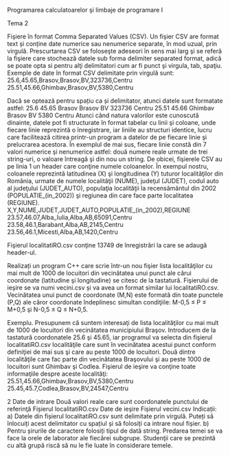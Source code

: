 Programarea calculatoarelor şi limbaje de programare I

Tema 2

Fişiere în format Comma Separated Values (CSV). Un fişier CSV are format text și conține 
date numerice sau nenumerice separate, în mod uzual, prin virgulă. Prescurtarea CSV se 
foloseşte adeseori în sens mai larg şi se referă la fişiere care stochează datele sub forma
delimiter separated format, adică se poate opta si pentru alţi delimitatori cum ar fi punct şi 
virgula, tab, spaţiu. Exemple de date în format CSV delimitate prin virgulă sunt:
25.6,45.65,Brasov,Brasov,BV,323736,Centru
25.51,45.66,Ghimbav,Brasov,BV,5380,Centru

Dacă se optează pentru spațiu ca și delimitator, atunci datele sunt formatate astfel:
25.6 45.65 Brasov Brasov BV 323736 Centru
25.51 45.66 Ghimbav Brasov BV 5380 Centru
Atunci când natura valorilor este cunoscută dinainte, datele pot fi structurate în format tabelar 
cu linii şi coloane, unde fiecare linie reprezintă o înregistrare, iar liniile au structuri identice, 
lucru care facilitează citirea printr-un program a datelor de pe fiecare linie şi prelucrarea 
acestora. În exemplul de mai sus, fiecare linie constă din 7 valori numerice şi nenumerice 
astfel: două numere reale urmate de trei string-uri, o valoare întreagă şi din nou un string.
De obicei, fişierele CSV au pe linia 1 un header care conţine numele coloanelor. În exempul 
nostru, coloanele reprezintă latitudinea (X) şi longitudinea (Y) tuturor localităţilor din România, 
urmate de numele localităţii (NUME), judeţul (JUDET), codul auto al judeţului (JUDET_AUTO), 
populaţia localităţii la recensământul din 2002 (POPULATIE_(in_2002)) şi regiunea din care 
face parte localitatea (REGIUNE).
X,Y,NUME,JUDET,JUDET_AUTO,POPULATIE_(in_2002),REGIUNE
23.57,46.07,Alba_Iulia,Alba,AB,65091,Centru
23.58,46.1,Barabant,Alba,AB,2145,Centru
23.56,46.1,Micesti,Alba,AB,1420,Centru

Fişierul localitatiRO.csv conţine 13749 de înregistrări la care se adaugă header-ul. 

Realizați un program C++ care scrie într-un nou fişier lista localităţilor cu mai mult de 1000 de 
locuitori din vecinătatea unui punct ale cărui coordonate (latitudine şi longitudine) se citesc de 
la tastatură. Fişierului de ieşire se va numi vecini.csv și va avea un format similar lui 
localitatiRO.csv. Vecinătatea unui punct de coordonate (M,N) este formată din toate 
punctele (P,Q) ale căror coordonate îndeplinesc simultan condiţiile:
M-0,5 ≤ P ≤ M+0,5 şi N-0,5 ≤ Q ≤ N+0,5.

Exemplu. Presupunem că suntem interesaţi de lista localităţilor cu mai mult de 1000 de locuitori 
din vecinătatea municipiului Braşov. Introducem de la tastatură coordonatele 25.6 şi 45.65, iar 
programul va selecta din fişierul localitatiRO.csv localităţile care sunt în vecinătatea 
acestui punct conform definiţiei de mai sus şi care au peste 1000 de locuitori. Două dintre 
localităţile care fac parte din vecinătatea Braşovului şi au peste 1000 de locuitori sunt Ghimbav 
şi Codlea. Fişierul de ieşire va conţine toate informaţiile despre aceste localităţi:
25.51,45.66,Ghimbav,Brasov,BV,5380,Centru
25.45,45.7,Codlea,Brasov,BV,24547,Centru

2
Date de intrare
Două valori reale care sunt coordonatele punctului de referinţă
Fișierul localitatiRO.csv
Date de ieşire
Fișierul vecini.csv
Indicații: 
a) Datele din fișierul localitatiRO.csv sunt delimitate prin virgulă. Puteți să înlocuiți 
acest delimitator cu spațiul și să folosiți ca intrare noul fișier.
b) Pentru șirurile de caractere folosiți tipul de dată string.
Predarea temei se va face la orele de laborator ale fiecărei subgrupe. Studenţii care se prezintă 
cu altă grupă riscă să nu le fie luate în considerare temele.